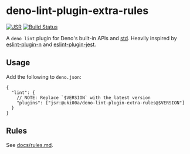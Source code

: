 # deno-lint-plugin-extra-rules

[![JSR](https://jsr.io/badges/@uki00a/deno-lint-plugin-extra-rules)](https://jsr.io/@uki00a/deno-lint-plugin-extra-rules)
[![Build Status](https://github.com/uki00a/deno-lint-plugin-extra-rules/workflows/CI/badge.svg)](https://github.com/uki00a/deno-lint-plugin-extra-rules/actions)

A `deno lint` plugin for Deno's built-in APIs and
[std](https://github.com/denoland/std). Heavily inspired by
[eslint-plugin-n](https://github.com/eslint-community/eslint-plugin-n) and
[eslint-plugin-jest](https://github.com/jest-community/eslint-plugin-jest).

## Usage

Add the following to `deno.json`:

```jsonc
{
  "lint": {
    // NOTE: Replace `$VERSION` with the latest version
    "plugins": ["jsr:@uki00a/deno-lint-plugin-extra-rules@$VERSION"]
  }
}
```

## Rules

See [docs/rules.md](./docs/rules.md).
